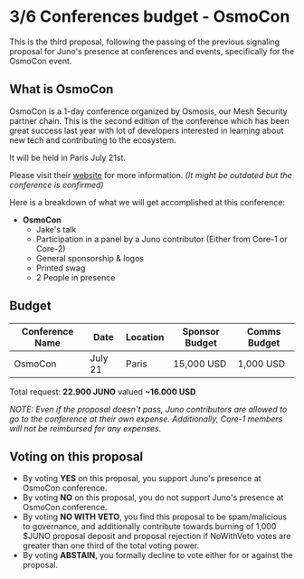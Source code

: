 # 3/6 Conferences budget - OsmoCon

This is the third proposal, following the passing of the previous signaling proposal for Juno's presence at conferences and events, specifically for the OsmoCon event.

## What is OsmoCon
OsmoCon is a 1-day conference organized by Osmosis, our Mesh Security partner chain. This is the second edition of the conference which has been great success last year with lot of developers interested in learning about new tech and contributing to the ecosystem.

It will be held in Paris July 21st.

Please visit their [website](https://www.osmocon.com/) for more information. *(It might be outdated but the conference is confirmed)*

Here is a breakdown of what we will get accomplished at this conference:

- **OsmoCon**
    - Jake's talk
    - Participation in a panel by a Juno contributor (Either from Core-1 or Core-2)
    - General sponsorship & logos
    - Printed swag
    - 2 People in presence

## Budget

| Conference Name | Date | Location | Sponsor Budget | Comms Budget |
| -------- | -------- | -------- | -------- | -------- |
| OsmoCon     | July 21     | Paris      | 15,000 USD  | 1,000 USD   |

Total request: **22.900 JUNO** valued **~16.000 USD**

*NOTE: Even if the proposal doesn't pass, Juno contributors are allowed to go to the conference at their own expense. Additionally, Core-1 members will not be reimbursed for any expenses.*

## Voting on this proposal
* By voting **YES** on this proposal, you support Juno's presence at OsmoCon conference.
* By voting **NO** on this proposal, you do not support Juno's presence at OsmoCon conference.
* By voting **NO WITH VETO**, you find this proposal to be spam/malicious to governance, and additionally contribute towards burning of 1,000 $JUNO proposal deposit and proposal rejection if NoWithVeto votes are greater than one third of the total voting power.
* By voting **ABSTAIN**, you formally decline to vote either for or against the proposal.